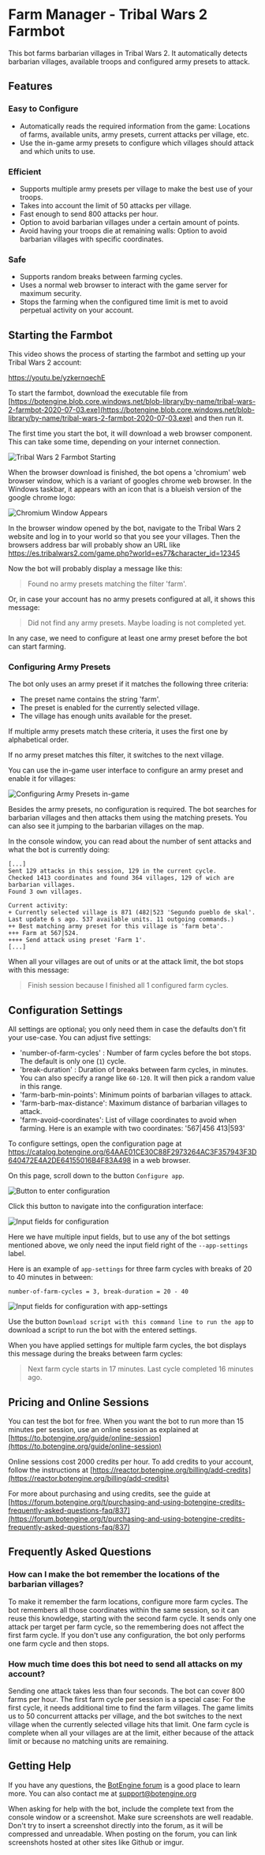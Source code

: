 # Farm Manager - Tribal Wars 2 Farmbot

This bot farms barbarian villages in Tribal Wars 2.
It automatically detects barbarian villages, available troops and configured army presets to attack.

## Features

### Easy to Configure

+ Automatically reads the required information from the game: Locations of farms, available units, army presets, current attacks per village, etc.
+ Use the in-game army presets to configure which villages should attack and which units to use.

### Efficient

+ Supports multiple army presets per village to make the best use of your troops.
+ Takes into account the limit of 50 attacks per village.
+ Fast enough to send 800 attacks per hour.
+ Option to avoid barbarian villages under a certain amount of points.
+ Avoid having your troops die at remaining walls: Option to avoid barbarian villages with specific coordinates.

### Safe

+ Supports random breaks between farming cycles.
+ Uses a normal web browser to interact with the game server for maximum security.
+ Stops the farming when the configured time limit is met to avoid perpetual activity on your account.

## Starting the Farmbot

This video shows the process of starting the farmbot and setting up your Tribal Wars 2 account:

https://youtu.be/yzkernqechE

To start the farmbot, download the executable file from [https://botengine.blob.core.windows.net/blob-library/by-name/tribal-wars-2-farmbot-2020-07-03.exe](https://botengine.blob.core.windows.net/blob-library/by-name/tribal-wars-2-farmbot-2020-07-03.exe) and then run it.

The first time you start the bot, it will download a web browser component. This can take some time, depending on your internet connection.

![Tribal Wars 2 Farmbot Starting](./image/2020-01-25.tribal-wars-2-farmbot-before-login.png)

When the browser download is finished, the bot opens a 'chromium' web browser window, which is a variant of googles chrome web browser. In the Windows taskbar, it appears with an icon that is a blueish version of the google chrome logo:

![Chromium Window Appears](./image/2020-01-25.tribal-wars-2-farmbot-chromium-taskbar.png)

In the browser window opened by the bot, navigate to the Tribal Wars 2 website and log in to your world so that you see your villages.
Then the browsers address bar will probably show an URL like https://es.tribalwars2.com/game.php?world=es77&character_id=12345

Now the bot will probably display a message like this:

> Found no army presets matching the filter 'farm'.

Or, in case your account has no army presets configured at all, it shows this message:

> Did not find any army presets. Maybe loading is not completed yet.

In any case, we need to configure at least one army preset before the bot can start farming.

### Configuring Army Presets

The bot only uses an army preset if it matches the following three criteria:

+ The preset name contains the string 'farm'.
+ The preset is enabled for the currently selected village.
+ The village has enough units available for the preset.

If multiple army presets match these criteria, it uses the first one by alphabetical order.

If no army preset matches this filter, it switches to the next village.

You can use the in-game user interface to configure an army preset and enable it for villages:

![Configuring Army Presets in-game](./image/2020-01-25.tribal-wars-2-farmbot-configure-army-preset.png)

Besides the army presets, no configuration is required.
The bot searches for barbarian villages and then attacks them using the matching presets. You can also see it jumping to the barbarian villages on the map.

In the console window, you can read about the number of sent attacks and what the bot is currently doing:

```text
[...]
Sent 129 attacks in this session, 129 in the current cycle.
Checked 1413 coordinates and found 364 villages, 129 of wich are barbarian villages.
Found 3 own villages.

Current activity:  
+ Currently selected village is 871 (482|523 'Segundo pueblo de skal'. Last update 6 s ago. 537 available units. 11 outgoing commands.)
++ Best matching army preset for this village is 'farm beta'.
+++ Farm at 567|524.
++++ Send attack using preset 'Farm 1'.
[...]
```

When all your villages are out of units or at the attack limit, the bot stops with this message:

> Finish session because I finished all 1 configured farm cycles.

## Configuration Settings

All settings are optional; you only need them in case the defaults don't fit your use-case.
You can adjust five settings:

+ 'number-of-farm-cycles' : Number of farm cycles before the bot stops. The default is only one (`1`) cycle.
+ 'break-duration' : Duration of breaks between farm cycles, in minutes. You can also specify a range like `60-120`. It will then pick a random value in this range.
+ 'farm-barb-min-points': Minimum points of barbarian villages to attack.
+ 'farm-barb-max-distance': Maximum distance of barbarian villages to attack.
+ 'farm-avoid-coordinates': List of village coordinates to avoid when farming. Here is an example with two coordinates: '567|456 413|593'

To configure settings, open the configuration page at https://catalog.botengine.org/64AAE01CE30C88F2973264AC3F357943F3D640472E4A2DE64155016B4F83A498 in a web browser.

On this page, scroll down to the button `Configure app`.

![Button to enter configuration](./image/2020-04-20-catalog-tribal-wars-2-farmbot-configure-app-button.png)

Click this button to navigate into the configuration interface:

![Input fields for configuration](./image/2020-04-20-catalog-tribal-wars-2-farmbot-configure-app-form.png)

Here we have multiple input fields, but to use any of the bot settings mentioned above, we only need the input field right of the `--app-settings` label.

Here is an example of `app-settings` for three farm cycles with breaks of 20 to 40 minutes in between:

```text
number-of-farm-cycles = 3, break-duration = 20 - 40
```

![Input fields for configuration with app-settings](./image/2020-04-20-catalog-tribal-wars-2-farmbot-configure-app-form-with-settings.png)

Use the button `Download script with this command line to run the app` to download a script to run the bot with the entered settings.

When you have applied settings for multiple farm cycles, the bot displays this message during the breaks between farm cycles:

> Next farm cycle starts in 17 minutes. Last cycle completed 16 minutes ago. 

## Pricing and Online Sessions

You can test the bot for free. When you want the bot to run more than 15 minutes per session, use an online session as explained at [https://to.botengine.org/guide/online-session](https://to.botengine.org/guide/online-session)

Online sessions cost 2000 credits per hour. To add credits to your account, follow the instructions at [https://reactor.botengine.org/billing/add-credits](https://reactor.botengine.org/billing/add-credits)

For more about purchasing and using credits, see the guide at [https://forum.botengine.org/t/purchasing-and-using-botengine-credits-frequently-asked-questions-faq/837](https://forum.botengine.org/t/purchasing-and-using-botengine-credits-frequently-asked-questions-faq/837)

## Frequently Asked Questions

### How can I make the bot remember the locations of the barbarian villages?

To make it remember the farm locations, configure more farm cycles. The bot remembers all those coordinates within the same session, so it can reuse this knowledge, starting with the second farm cycle. It sends only one attack per target per farm cycle, so the remembering does not affect the first farm cycle. If you don't use any configuration, the bot only performs one farm cycle and then stops.

### How much time does this bot need to send all attacks on my account?

Sending one attack takes less than four seconds. The bot can cover 800 farms per hour. The first farm cycle per session is a special case: For the first cycle, it needs additional time to find the farm villages. The game limits us to 50 concurrent attacks per village, and the bot switches to the next village when the currently selected village hits that limit. One farm cycle is complete when all your villages are at the limit, either because of the attack limit or because no matching units are remaining.


## Getting Help

If you have any questions, the [BotEngine forum](https://forum.botengine.org) is a good place to learn more. You can also contact me at [support@botengine.org](mailto:support@botengine.org?subject=Tribal%20Wars%202%20Farmbot%20-%20your%20issue%20here)

When asking for help with the bot, include the complete text from the console window or a screenshot. Make sure screenshots are well readable. Don't try to insert a screenshot directly into the forum, as it will be compressed and unreadable. When posting on the forum, you can link screenshots hosted at other sites like Github or imgur.
